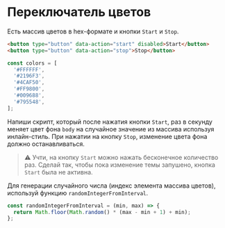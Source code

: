 # Переключатель цветов

Есть массив цветов в hex-формате и кнопки `Start` и `Stop`.

```html
<button type="button" data-action="start" disabled>Start</button>
<button type="button" data-action="stop">Stop</button>
```

```js
const colors = [
  '#FFFFFF',
  '#2196F3',
  '#4CAF50',
  '#FF9800',
  '#009688',
  '#795548',
];
```

Напиши скрипт, который после нажатия кнопки `Start`, раз в секунду меняет цвет
фона `body` на случайное значение из массива используя инлайн-стиль. При нажатии
на кнопку `Stop`, изменение цвета фона должно останавливаться.

> ⚠️ Учти, на кнопку `Start` можно нажать бесконечное количество раз. Сделай
> так, чтобы пока изменение темы запушено, кнопка `Start` была не активна.

Для генерации случайного числа (индекс элемента массива цветов), используй
функцию `randomIntegerFromInterval`.

```js
const randomIntegerFromInterval = (min, max) => {
  return Math.floor(Math.random() * (max - min + 1) + min);
};
```
